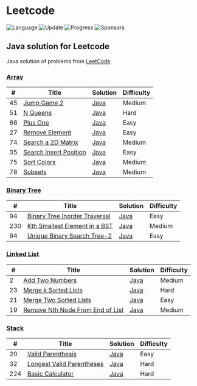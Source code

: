 # Leetcode
![Language](https://img.shields.io/badge/Language-Java-orange.svg?logo=Python&logoColor=yellow) ![Update](https://img.shields.io/badge/Update-Weekly-yellow.svg) ![Progress](https://img.shields.io/badge/progress-Ongoing-purple.svg) ![Sponsors](https://img.shields.io/badge/Sponsor-0-lightblue.svg)

## Java solution for Leetcode
Java solution of problems from [LeetCode](https://leetcode.com/).

### [Array](./Array/)

| # | Title | Solution | Difficulty |
|---| ----- | -------- | ---------- |
|45|[Jump Game 2](https://leetcode.com/problems/jump-game-ii/)|[Java](./Array/Jump%20Game%20Two/JumpGame.java)|Medium|
|51|[N Queens](https://leetcode.com/problems/n-queens/)|[Java](./Array/N%20Queens/N_Queens.java)|Hard|
|66|[Plus One](https://leetcode.com/problems/plus-one/)|[Java](./Array/Plus%20One/PlusOne.java)|Easy|
|27|[Remove Element](https://leetcode.com/problems/remove-element/)|[Java](./Array/Remove%20Element/RemoveElement.java)|Easy|
|74|[Search a 2D Matrix](https://leetcode.com/problems/search-a-2d-matrix/)|[Java](./Array/Search%20A%202D%20Matrix/Search_2D_Matrix.java)|Medium|
|35|[Search Insert Position](https://leetcode.com/problems/search-insert-position/)|[Java](./Array/Search%20Insert%20Position/SearchInsertPosition.java)|Easy|
|75|[Sort Colors](https://leetcode.com/problems/sort-colors/)|[Java](./Array/Sort%20Colors/SortColors.java)|Medium|
|78|[Subsets](https://leetcode.com/problems/subsets/)|[Java](./Array/Subsets/Subsets.java)|Medium|

### [Binary Tree](./BinaryTree/)
| # | Title | Solution | Difficulty |
|---| ----- | -------- | ---------- |
|94|[Binary Tree Inorder Traversal](https://leetcode.com/problems/binary-tree-inorder-traversal/)|[Java](./BinaryTree/Binary%20Tree%20Inorder%20Traversal/BinaryTreeInorder.java)|Easy|
|230|[Kth Smallest Element in a BST](https://leetcode.com/problems/kth-smallest-element-in-a-bst/)|[Java](./BinaryTree/Kth%20Smallest%20Element%20in%20Binary%20Tree/Kth_Smallest.java)|Medium|
|94|[Unique Binary Search Tree-2 ](https://leetcode.com/problems/unique-binary-search-trees-ii/)|[Java](./BinaryTree/Unique_BST_2/Unique_BST.java)|Easy|

### [Linked List](./LinkedList/)
| # | Title | Solution | Difficulty |
|---| ----- | -------- | ---------- |
|2|[Add Two Numbers](https://leetcode.com/problems/add-two-numbers/)|[Java](./LinkedList/Add%20Two%20Numbers/AddTwoNumbers.java)|Medium|
|23|[Merge k Sorted Lists](https://leetcode.com/problems/merge-k-sorted-lists/)|[Java](./LinkedList/Merge%20K%20sorted%20Lists/Merge_K_Sorted.java)|Hard|
|21|[Merge Two Sorted Lists](https://leetcode.com/problems/merge-two-sorted-lists/)|[Java](./LinkedList/Merge%20Two%20Sorted%20Lists/MergeTwoSortedList.java)|Easy|
|19|[Remove Nth Node From End of List](https://leetcode.com/problems/remove-nth-node-from-end-of-list/)|[Java](./LinkedList/Remove%20Nth%20Node%20From%20The%20End%20Of%20The%20List/RemoveNthNode.java)|Medium|

### [Stack](./Stack/)
| # | Title | Solution | Difficulty |
|---| ----- | -------- | ---------- |
|20|[Valid Parenthesis](https://leetcode.com/problems/valid-parentheses/)|[Java](./Stack/Valid%20Parenthesis/ValidParenthesis.java)|Easy|
|32|[Longest Valid Parentheses](https://leetcode.com/problems/longest-valid-parentheses/)|[Java](./Stack/Longest%20Valid%20Parentheses/LongestValidParentheses.java)|Hard|
|224|[Basic Calculator](https://leetcode.com/problems/basic-calculator/)|[Java](./Stack/Basic%20Calculator/BasicCalculator.java)|Hard|